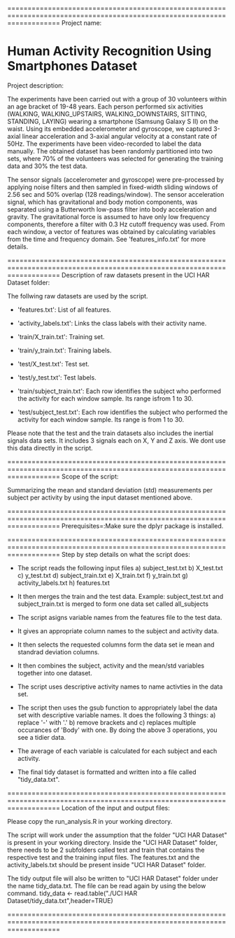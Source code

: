 =========================================================================================================================
Project name:

Human Activity Recognition Using Smartphones Dataset
=========================================================================================================================
Project description:

The experiments have been carried out with a group of 30 volunteers within an age bracket of 19-48 years. Each person
performed six activities (WALKING, WALKING_UPSTAIRS, WALKING_DOWNSTAIRS, SITTING, STANDING, LAYING) wearing a smartphone
(Samsung Galaxy S II) on the waist. Using its embedded accelerometer and gyroscope, we captured 3-axial linear acceleration
and 3-axial angular velocity at a constant rate of 50Hz. The experiments have been video-recorded to label the data manually.
The obtained dataset has been randomly partitioned into two sets, where 70% of the volunteers was selected for generating the
training data and 30% the test data. 

The sensor signals (accelerometer and gyroscope) were pre-processed by applying noise filters and then sampled in fixed-width
sliding windows of 2.56 sec and 50% overlap (128 readings/window). The sensor acceleration signal, which has gravitational
and body motion components, was separated using a Butterworth low-pass filter into body acceleration and gravity. The
gravitational force is assumed to have only low frequency components, therefore a filter with 0.3 Hz cutoff frequency was
used. From each window, a vector of features was obtained by calculating variables from the time and frequency domain. See
'features_info.txt' for more details. 

=========================================================================================================================
Description of raw datasets present in the UCI HAR Dataset folder:

The follwing raw datasets are used by the script.
- 'features.txt': List of all features.

- 'activity_labels.txt': Links the class labels with their activity name.

- 'train/X_train.txt': Training set.

- 'train/y_train.txt': Training labels.

- 'test/X_test.txt': Test set.

- 'test/y_test.txt': Test labels.

- 'train/subject_train.txt': Each row identifies the subject who performed the activity for each window sample. Its range isfrom 1 to 30. 


- 'test/subject_test.txt': Each row identifies the subject who performed the activity for each window sample. Its range is from 1 to 30. 


Please note that the test and the train datasets also includes the inertial signals data sets.  It includes 3 signals each on
X, Y and Z axis.
We dont use this data directly in the script.

=========================================================================================================================
Scope of the script:

Summarizing the mean and standard deviation (std) measurements per subject per activity by using the input dataset mentioned above.

=========================================================================================================================
Prerequisites=:Make sure the dplyr package is installed.

=========================================================================================================================
Step by step details on what the script does:

- The script reads the following input files
  a) subject_test.txt
  b) X_test.txt
  c) y_test.txt
  d) subject_train.txt
  e) X_train.txt
  f) y_train.txt
  g) activity_labels.txt
  h) features.txt

- It then merges the train and the test data. Example: subject_test.txt and subject_train.txt is merged to form one data set called all_subjects

- The script asigns variable names from the features file to the test data.

- It gives an appropriate column names to the subject and activity data.

- It then selects the requested columns form the data set ie mean and standrad deviation columns.

- It then combines the subject, activity and the mean/std variables together into one dataset.

- The script uses descriptive activity names to name activties in the data set.

- The script then uses the gsub function to appropriately label the data set with descriptive variable names. It does the following 3 things:
  a) replace '-' with '.'
  b) remove brackets and
  c) replaces multiple occurances of 'Body' with one.
  By doing the above 3 operations, you see a tidier data.

- The average of each variable is calculated for each subject and each activity.

- The final tidy dataset is formatted and written into a file called "tidy_data.txt".

=========================================================================================================================
Location of the input and output files:

Please copy the run_analysis.R in your working directory.

The script will work under the assumption that the folder "UCI HAR Dataset" is present in your working directory. 
Inside the "UCI HAR Dataset" folder, there needs to be 2 subfolders called test and train that contains the respective test and the training
input files. The features.txt and the activity_labels.txt should be present inside "UCI HAR Dataset" folder.
 
The tidy output file will also be written to "UCI HAR Dataset" folder under the name tidy_data.txt. The file can be read again
by using the below command.
tidy_data <- read.table("./UCI HAR Dataset/tidy_data.txt",header=TRUE)

=========================================================================================================================




